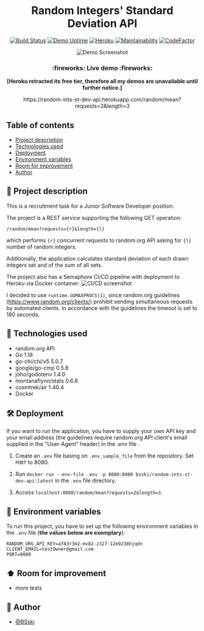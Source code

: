 <p align="center">
  <h1 align="center">Random Integers' Standard Deviation API</h2>
</p>


<div markdown="1" align="center">

[![Build Status](https://bsski.semaphoreci.com/badges/RandomIntsStDevAPI/branches/main.svg?style=shields&key=b033d465-f52b-4169-8a0c-025b0586f456)](https://random-ints-st-dev-api.herokuapp.com/random/mean?requests=2&length=3)
[![Demo Uptime](https://img.shields.io/uptimerobot/ratio/7/m792386113-957fa47111c7ccefd3d8617e)](https://random-ints-st-dev-api.herokuapp.com/random/mean?requests=2&length=3)
[![Heroku](https://pyheroku-badge.herokuapp.com/?app=django-music-bsski&style=flat)](https://random-ints-st-dev-api.herokuapp.com/random/mean?requests=2&length=3)
[![Maintainability](https://api.codeclimate.com/v1/badges/9fd1a96061671d7f7766/maintainability)](https://codeclimate.com/github/BSski/RandomIntsStDevAPI/maintainability)
[![CodeFactor](https://www.codefactor.io/repository/github/bsski/randomintsstdevapi/badge)](https://www.codefactor.io/repository/github/bsski/randomintsstdevapi)
</div>


<div markdown="1" align="center">    

![Demo Screenshot](https://i.imgur.com/OgMTzZX.png)

</div>


<h3 align="center">
  :fireworks: Live demo :fireworks:
</h3>

<p align="center">
  <b>[Heroku retracted its free tier, therefore all my demos are unavailable until further notice.]</b>
</p>

<p align="center">
  https://random-ints-st-dev-api.herokuapp.com/random/mean?requests=2&length=3
</p>


## Table of contents
* [Project description](#scroll-project-description)
* [Technologies used](#hammer-technologies-used)
* [Deployment](#hammer_and_wrench-deployment)
* [Environment variables](#closed_lock_with_key-environment-variables)
* [Room for improvement](#arrow_up-room-for-improvement)
* [Author](#construction_worker-author)


## :scroll: Project description
This is a recruitment task for a Junior Software Developer position.

The project is a REST service supporting the following GET operation:

```/random/mean?requests={r}&length={l}```

which performs `{r}` concurrent requests to random.org API asking for `{l}` number of random integers.

Additionally, the application calculates standard deviation of each drawn integers set and of the sum of all sets.

The project also has a Semaphore CI/CD pipeline with deployment to Heroku via Docker container:
![CI/CD screenshot](https://i.imgur.com/5v0Xufr.png)

I decided to use `runtime.GOMAXPROCS(1)`, since random.org guidelines (https://www.random.org/clients/) prohibit sending simultaneous requests by automated clients. In accordance with the guidelines the timeout is set to 180 seconds.


## :hammer: Technologies used
- random.org API
- Go 1.18
- go-chi/chi/v5 5.0.7
- google/go-cmp 0.5.8
- joho/godotenv 1.4.0
- montanaflynn/stats 0.6.6
- cosmtrek/air 1.40.4
- Docker


## :hammer_and_wrench: Deployment

If you want to run the application, you have to supply your own API key and your email address (the guidelines require random.org API client's email supplied in the "User-Agent" header) in the .env file .

1. Create an `.env` file basing on `.env_sample_file` from the repository. Set `PORT` to 8080.

2. Run `docker run --env-file .env -p 8080:8080 bsski/random-ints-st-dev-api:latest` in the `.env` file directory.

3. Access `localhost:8080/random/mean?requests=2&length=3`. 


## :closed_lock_with_key: Environment variables

To run this project, you have to set up the following environment variables in the `.env` file (**the values below are exemplary**):
```
RANDOM_ORG_API_KEY=af83r3m2-mv82-z327-12m9238hjqdn
CLIENT_EMAIL=testOwner@gmail.com
PORT=8080
```


## :arrow_up: Room for improvement

- more tests


## :construction_worker: Author

- [@BSski](https://www.github.com/BSski)
